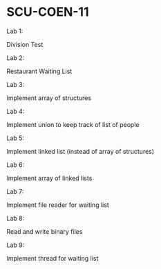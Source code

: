 # SCU-COEN-11

Lab 1:

Division Test

Lab 2:

Restaurant Waiting List

Lab 3:

Implement array of structures

Lab 4:

Implement union to keep track of list of people

Lab 5:

Implement linked list (instead of array of structures)

Lab 6:

Implement array of linked lists

Lab 7:

Implement file reader for waiting list

Lab 8:

Read and write binary files

Lab 9:

Implement thread for waiting list

